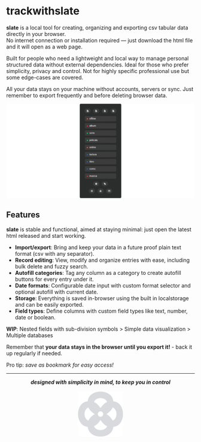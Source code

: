 # trackwithslate

**slate** is a local tool for creating, organizing and exporting csv tabular data directly in your browser.  
No internet connection or installation required — just download the html file and it will open as a web page.

Built for people who need a lightweight and local way to manage personal structured data without external dependencies. Ideal for those who prefer simplicity, privacy and control. Not for highly specific professional use but some edge-cases are covered.

All your data stays on your machine without accounts, servers or sync. Just remember to export frequently and before deleting browser data.

![screenshot](assets/portada.png)

## Features

**slate** is stable and functional, aimed at staying minimal: just open the latest html released and start working.

* **Import/export**: Bring and keep your data in a future proof plain text format (csv with any separator).
* **Record editing**: View, modify and organize entries with ease, including bulk delete and fuzzy search.
* **Autofill categories**: Tag any column as a category to create autofill buttons for every entry under it.
* **Date formats**: Configurable date input with custom format selector and optional autofill with current date.
* **Storage**: Everything is saved in-browser using the built in localstorage and can be easily exported.
* **Field types**: Define columns with custom field types like text, number, date or boolean.

**WIP**: Nested fields with sub-division symbols > Simple data visualization > Multiple databases

Remember that **your data stays in the browser until you export it!** - back it up regularly if needed.

Pro tip: *save as bookmark for easy access!*

---
<p align="center">
  <strong><em>designed with simplicity in mind, to keep you in control</em></strong>
  <br><br>
  <img src="assets/slate.svg" width="120"/>
</p>